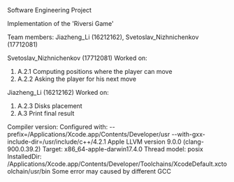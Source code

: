 Software Engineering Project

Implementation of the 'Riversi Game'


Team members:
Jiazheng_Li (16212162), Svetoslav_Nizhnichenkov (17712081)


Svetoslav_Nizhnichenkov (17712081)
Worked on: 
1. A.2.1 Computing positions where the player can move
2. A.2.2 Asking the player for his next move

Jiazheng_Li (16212162)
Worked on: 
1. A.2.3 Disks placement
2. A.3 Print final result 


Compiler version:
Configured with: --prefix=/Applications/Xcode.app/Contents/Developer/usr --with-gxx-include-dir=/usr/include/c++/4.2.1
Apple LLVM version 9.0.0 (clang-900.0.39.2)
Target: x86_64-apple-darwin17.4.0
Thread model: posix
InstalledDir: /Applications/Xcode.app/Contents/Developer/Toolchains/XcodeDefault.xctoolchain/usr/bin
Some error may caused by different GCC
